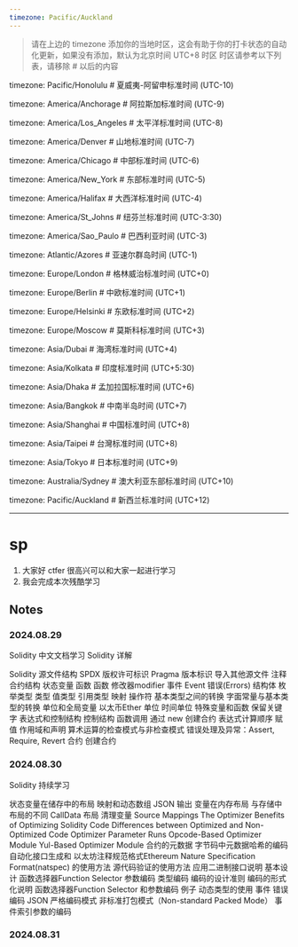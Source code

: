 ```yaml
---
timezone: Pacific/Auckland
---
```


> 请在上边的 timezone 添加你的当地时区，这会有助于你的打卡状态的自动化更新，如果没有添加，默认为北京时间 UTC+8 时区
> 时区请参考以下列表，请移除 # 以后的内容

timezone: Pacific/Honolulu # 夏威夷-阿留申标准时间 (UTC-10)

timezone: America/Anchorage # 阿拉斯加标准时间 (UTC-9)

timezone: America/Los_Angeles # 太平洋标准时间 (UTC-8)

timezone: America/Denver # 山地标准时间 (UTC-7)

timezone: America/Chicago # 中部标准时间 (UTC-6)

timezone: America/New_York # 东部标准时间 (UTC-5)

timezone: America/Halifax # 大西洋标准时间 (UTC-4)

timezone: America/St_Johns # 纽芬兰标准时间 (UTC-3:30)

timezone: America/Sao_Paulo # 巴西利亚时间 (UTC-3)

timezone: Atlantic/Azores # 亚速尔群岛时间 (UTC-1)

timezone: Europe/London # 格林威治标准时间 (UTC+0)

timezone: Europe/Berlin # 中欧标准时间 (UTC+1)

timezone: Europe/Helsinki # 东欧标准时间 (UTC+2)

timezone: Europe/Moscow # 莫斯科标准时间 (UTC+3)

timezone: Asia/Dubai # 海湾标准时间 (UTC+4)

timezone: Asia/Kolkata # 印度标准时间 (UTC+5:30)

timezone: Asia/Dhaka # 孟加拉国标准时间 (UTC+6)

timezone: Asia/Bangkok # 中南半岛时间 (UTC+7)

timezone: Asia/Shanghai # 中国标准时间 (UTC+8)

timezone: Asia/Taipei # 台灣标准时间 (UTC+8)

timezone: Asia/Tokyo # 日本标准时间 (UTC+9)

timezone: Australia/Sydney # 澳大利亚东部标准时间 (UTC+10)

timezone: Pacific/Auckland # 新西兰标准时间 (UTC+12)

---

# sp

1. 大家好 ctfer 很高兴可以和大家一起进行学习
2. 我会完成本次残酷学习

## Notes

<!-- Content_START -->

### 2024.08.29

Solidity 中文文档学习
Solidity 详解

Solidity 源文件结构
SPDX 版权许可标识
Pragma
版本标识
导入其他源文件
注释
合约结构
状态变量
函数
函数 修改器modifier
事件 Event
错误(Errors)
结构体
枚举类型
类型
值类型
引用类型
映射
操作符
基本类型之间的转换
字面常量与基本类型的转换
单位和全局变量
以太币Ether 单位
时间单位
特殊变量和函数
保留关键字
表达式和控制结构
控制结构
函数调用
通过 new 创建合约
表达式计算顺序
赋值
作用域和声明
算术运算的检查模式与非检查模式
错误处理及异常：Assert, Require, Revert
合约
创建合约
### 2024.08.30
Solidity 持续学习

状态变量在储存中的布局
映射和动态数组
JSON 输出
变量在内存布局
与存储中布局的不同
CallData 布局
清理变量
Source Mappings
The Optimizer
Benefits of Optimizing Solidity Code
Differences between Optimized and Non-Optimized Code
Optimizer Parameter Runs
Opcode-Based Optimizer Module
Yul-Based Optimizer Module
合约的元数据
字节码中元数据哈希的编码
自动化接口生成和 以太坊注释规范格式Ethereum Nature Specification Format(natspec) 的使用方法
源代码验证的使用方法
应用二进制接口说明
基本设计
函数选择器Function Selector
参数编码
类型编码
编码的设计准则
编码的形式化说明
函数选择器Function Selector 和参数编码
例子
动态类型的使用
事件
错误编码
JSON
严格编码模式
非标准打包模式（Non-standard Packed Mode）
事件索引参数的编码

### 2024.08.31

<!-- Content_END -->
